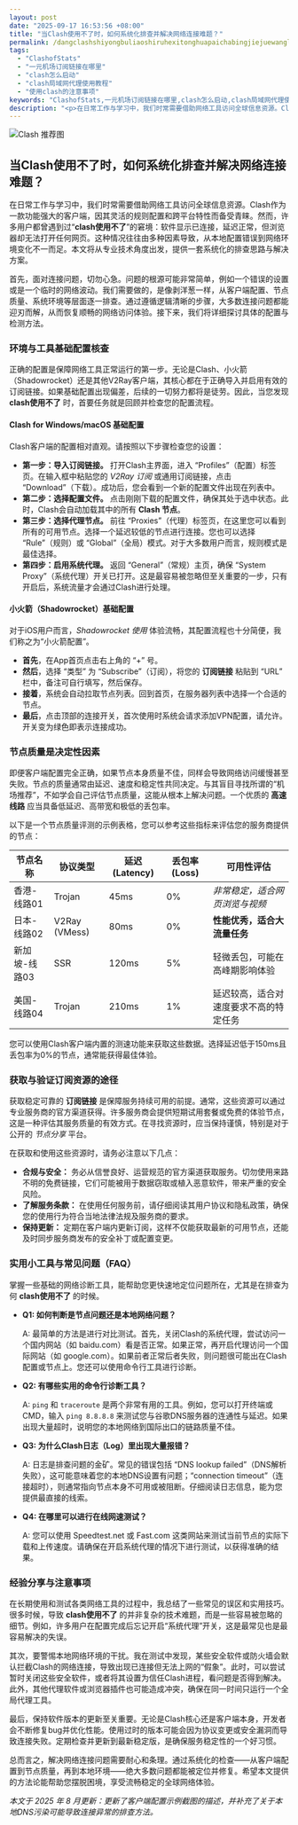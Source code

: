 ```yaml
---
layout: post
date: "2025-09-17 16:53:56 +08:00"
title: "当Clash使用不了时，如何系统化排查并解决网络连接难题？"
permalink: /dangclashshiyongbuliaoshiruhexitonghuapaichabingjiejuewangluolianjienanti/
tags:
  - "ClashofStats"
  - "一元机场订阅链接在哪里"
  - "clash怎么启动"
  - "clash局域网代理使用教程"
  - "使用clash的注意事项"
keywords: "ClashofStats,一元机场订阅链接在哪里,clash怎么启动,clash局域网代理使用教程,使用clash的注意事项"
description: "<p>在日常工作与学习中，我们时常需要借助网络工具访问全球信息资源。Clash作为一款功能强大的客户端，因其灵活的规则配置和跨平台特性而备受青睐。然而，许多用户都曾遇到过“<strong>clash使用不了</strong>”的窘境：软件显示已连接，延迟正常，但浏览器却无法打开任何网页。这种情况往往由多种因素导致，从本地配置错误到网络环境变化不一而足。本文将从专业技术角度出发，提供一套系统化的排查思路与解决方案。</p>"
---
```


![Clash 推荐图](https://clashjd.github.io/assets/img/付费小火箭机场推荐.png)

## 当Clash使用不了时，如何系统化排查并解决网络连接难题？

<p>在日常工作与学习中，我们时常需要借助网络工具访问全球信息资源。Clash作为一款功能强大的客户端，因其灵活的规则配置和跨平台特性而备受青睐。然而，许多用户都曾遇到过“<strong>clash使用不了</strong>”的窘境：软件显示已连接，延迟正常，但浏览器却无法打开任何网页。这种情况往往由多种因素导致，从本地配置错误到网络环境变化不一而足。本文将从专业技术角度出发，提供一套系统化的排查思路与解决方案。</p>
<p>首先，面对连接问题，切勿心急。问题的根源可能非常简单，例如一个错误的设置或是一个临时的网络波动。我们需要做的，是像剥洋葱一样，从客户端配置、节点质量、系统环境等层面逐一排查。通过遵循逻辑清晰的步骤，大多数连接问题都能迎刃而解，从而恢复顺畅的网络访问体验。接下来，我们将详细探讨具体的配置与检测方法。</p>
<h3>环境与工具基础配置核查</h3>
<p>正确的配置是保障网络工具正常运行的第一步。无论是Clash、小火箭（Shadowrocket）还是其他V2Ray客户端，其核心都在于正确导入并启用有效的订阅链接。如果基础配置出现偏差，后续的一切努力都将是徒劳。因此，当您发现 <strong>clash使用不了</strong> 时，首要任务就是回顾并检查您的配置流程。</p>
<h4>Clash for Windows/macOS 基础配置</h4>
<p>Clash客户端的配置相对直观。请按照以下步骤检查您的设置：</p>
<ul>
    <li><strong>第一步：导入订阅链接。</strong> 打开Clash主界面，进入 “Profiles”（配置）标签页。在输入框中粘贴您的 <em>V2Ray 订阅</em> 或通用订阅链接，点击 “Download”（下载）。成功后，您会看到一个新的配置文件出现在列表中。</li>
    <li><strong>第二步：选择配置文件。</strong> 点击刚刚下载的配置文件，确保其处于选中状态。此时，Clash会自动加载其中的所有 <strong>Clash 节点</strong>。</li>
    <li><strong>第三步：选择代理节点。</strong> 前往 “Proxies”（代理）标签页，在这里您可以看到所有的可用节点。选择一个延迟较低的节点进行连接。您也可以选择 “Rule”（规则）或 “Global”（全局）模式。对于大多数用户而言，规则模式是最佳选择。</li>
    <li><strong>第四步：启用系统代理。</strong> 返回 “General”（常规）主页，确保 “System Proxy”（系统代理）开关已打开。这是最容易被忽略但至关重要的一步，只有开启后，系统流量才会通过Clash进行处理。</li>
</ul>
<h4>小火箭（Shadowrocket）基础配置</h4>
<p>对于iOS用户而言，<em>Shadowrocket 使用</em> 体验流畅，其配置流程也十分简便，我们称之为“小火箭配置”。</p>
<ul>
    <li><strong>首先</strong>，在App首页点击右上角的 “+” 号。</li>
    <li><strong>然后</strong>，选择 “类型” 为 “Subscribe”（订阅），将您的 <strong>订阅链接</strong> 粘贴到 “URL” 栏中，备注可自行填写，然后保存。</li>
    <li><strong>接着</strong>，系统会自动拉取节点列表。回到首页，在服务器列表中选择一个合适的节点。</li>
    <li><strong>最后</strong>，点击顶部的连接开关，首次使用时系统会请求添加VPN配置，请允许。开关变为绿色即表示连接成功。</li>
</ul>
<h3>节点质量是决定性因素</h3>
<p>即便客户端配置完全正确，如果节点本身质量不佳，同样会导致网络访问缓慢甚至失败。节点的质量通常由延迟、速度和稳定性共同决定。与其盲目寻找所谓的“机场推荐”，不如学会自己评估节点质量，这能从根本上解决问题。一个优质的 <strong>高速线路</strong> 应当具备低延迟、高带宽和极低的丢包率。</p>
<p>以下是一个节点质量评测的示例表格，您可以参考这些指标来评估您的服务商提供的节点：</p>
<table>
  <thead>
    <tr>
      <th>节点名称</th>
      <th>协议类型</th>
      <th>延迟 (Latency)</th>
      <th>丢包率 (Loss)</th>
      <th>可用性评估</th>
    </tr>
  </thead>
  <tbody>
    <tr>
      <td>香港-线路01</td>
      <td>Trojan</td>
      <td>45ms</td>
      <td>0%</td>
      <td><em>非常稳定，适合网页浏览与视频</em></td>
    </tr>
    <tr>
      <td>日本-线路02</td>
      <td>V2Ray (VMess)</td>
      <td>80ms</td>
      <td>0%</td>
      <td><strong>性能优秀，适合大流量任务</strong></td>
    </tr>
    <tr>
      <td>新加坡-线路03</td>
      <td>SSR</td>
      <td>120ms</td>
      <td>5%</td>
      <td>轻微丢包，可能在高峰期影响体验</td>
    </tr>
    <tr>
      <td>美国-线路04</td>
      <td>Trojan</td>
      <td>210ms</td>
      <td>1%</td>
      <td>延迟较高，适合对速度要求不高的特定任务</td>
    </tr>
  </tbody>
</table>
<p>您可以使用Clash客户端内置的测速功能来获取这些数据。选择延迟低于150ms且丢包率为0%的节点，通常能获得最佳体验。</p>
<h3>获取与验证订阅资源的途径</h3>
<p>获取稳定可靠的 <strong>订阅链接</strong> 是保障服务持续可用的前提。通常，这些资源可以通过专业服务商的官方渠道获得。许多服务商会提供短期试用套餐或免费的体验节点，这是一种评估其服务质量的有效方式。在寻找资源时，应当保持谨慎，特别是对于公开的 <em>节点分享</em> 平台。</p>
<p>在获取和使用这些资源时，请务必注意以下几点：</p>
<ul>
    <li><strong>合规与安全：</strong> 务必从信誉良好、运营规范的官方渠道获取服务。切勿使用来路不明的免费链接，它们可能被用于数据窃取或植入恶意软件，带来严重的安全风险。</li>
    <li><strong>了解服务条款：</strong> 在使用任何服务前，请仔细阅读其用户协议和隐私政策，确保您的使用行为符合当地法律法规及服务商的要求。</li>
    <li><strong>保持更新：</strong> 定期在客户端内更新订阅，这样不仅能获取最新的可用节点，还能及时同步服务商发布的安全补丁或配置变更。</li>
</ul>
<h3>实用小工具与常见问题（FAQ）</h3>
<p>掌握一些基础的网络诊断工具，能帮助您更快速地定位问题所在，尤其是在排查为何 <strong>clash使用不了</strong> 的时候。</p>
<ul>
    <li>
        <strong>Q1: 如何判断是节点问题还是本地网络问题？</strong>
        <p>A: 最简单的方法是进行对比测试。首先，关闭Clash的系统代理，尝试访问一个国内网站（如 baidu.com）看是否正常。如果正常，再开启代理访问一个国际网站（如 google.com）。如果前者正常后者失败，则问题很可能出在Clash配置或节点上。您还可以使用命令行工具进行诊断。</p>
    </li>
    <li>
        <strong>Q2: 有哪些实用的命令行诊断工具？</strong>
        <p>A: <code>ping</code> 和 <code>traceroute</code> 是两个非常有用的工具。例如，您可以打开终端或CMD，输入 <code>ping 8.8.8.8</code> 来测试您与谷歌DNS服务器的连通性与延迟。如果出现大量超时，说明您的本地网络到国际出口的链路质量不佳。</p>
    </li>
    <li>
        <strong>Q3: 为什么Clash日志（Log）里出现大量报错？</strong>
        <p>A: 日志是排查问题的金矿。常见的错误包括 “DNS lookup failed”（DNS解析失败），这可能意味着您的本地DNS设置有问题；“connection timeout”（连接超时），则通常指向节点本身不可用或被阻断。仔细阅读日志信息，能为您提供最直接的线索。</p>
    </li>
    <li>
        <strong>Q4: 在哪里可以进行在线网速测试？</strong>
        <p>A: 您可以使用 Speedtest.net 或 Fast.com 这类网站来测试当前节点的实际下载和上传速度。请确保在开启系统代理的情况下进行测试，以获得准确的结果。</p>
    </li>
</ul>
<h3>经验分享与注意事项</h3>
<p>在长期使用和测试各类网络工具的过程中，我总结了一些常见的误区和实用技巧。很多时候，导致 <strong>clash使用不了</strong> 的并非复杂的技术难题，而是一些容易被忽略的细节。例如，许多用户在配置完成后忘记开启“系统代理”开关，这是最常见也是最容易解决的失误。</p>
<p>其次，要警惕本地网络环境的干扰。我在测试中发现，某些安全软件或防火墙会默认拦截Clash的网络连接，导致出现已连接但无法上网的“假象”。此时，可以尝试暂时关闭这些安全软件，或者将其设置为信任Clash进程，看问题是否得到解决。此外，其他代理软件或浏览器插件也可能造成冲突，确保在同一时间只运行一个全局代理工具。</p>
<p>最后，保持软件版本的更新至关重要。无论是Clash核心还是客户端本身，开发者会不断修复bug并优化性能。使用过时的版本可能会因为协议变更或安全漏洞而导致连接失败。定期检查并更新到最新稳定版，是确保服务稳定性的一个好习惯。</p>
<p>总而言之，解决网络连接问题需要耐心和条理。通过系统化的检查——从客户端配置到节点质量，再到本地环境——绝大多数问题都能被定位并修复。希望本文提供的方法论能帮助您摆脱困境，享受流畅稳定的全球网络体验。</p>
<p><em>本文于 2025 年 8 月更新：更新了客户端配置示例截图的描述，并补充了关于本地DNS污染可能导致连接异常的排查方法。</em></p>